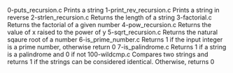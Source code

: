 0-puts_recursion.c 	Prints a string
1-print_rev_recursion.c 	Prints a string in reverse
2-strlen_recursion.c 	Returns the length of a string
3-factorial.c 	Returns the factorial of a given number
4-pow_recursion.c 	Returns the value of x raised to the power of y
5-sqrt_recursion.c 	Returns the natural sqaure root of a number
6-is_prime_number.c 	Returns 1 if the input integer is a prime number, otherwise return 0
7-is_palindrome.c 	Returns 1 if a string is a palindrome and 0 if not
100-wildcmp.c 	Compares two strings and returns 1 if the strings can be considered identical. Otherwise, returns 0
